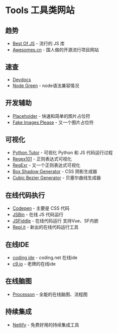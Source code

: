 # Tools 工具类网站

## 趋势
- [Best Of JS](https://stats.js.org/) - 流行的 JS 库
- [Awesomes.cn](https://www.awesomes.cn/) - 国人做的开源流行项目网站

## 速查
- [Devdocs](http://devdocs.io)
- [Node Green](https://node.green/) - node语法兼容情况

## 开发辅助
- [Placeholder](https://placehold.it) - 快速和简单的图片占位符
- [Fake Images Please](https://fakeimg.pl/) - 又一个图片占位符

## 可视化
- [Python Tutor](http://pythontutor.com/visualize.html) - 可视化 Python 和 JS 代码运行过程
- [Regex101](https://regex101.com/) - 正则表达式可视化
- [RegExr](https://regexr.com/) - 又一个正则表达式可视化
- [Box Shadow Generator](https://cssgenerator.org/box-shadow-css-generator.html) - CSS 阴影生成器
- [Cubic Bezier Generator](http://cubic-bezier.com/#.17,.67,.83,.67) - 贝塞尔曲线生成器

## 在线代码执行
- [Codepen](https://codepen.io/) - 主要是 CSS 代码
- [JSBin](http://jsbin.com/) - 在线 JS 代码运行
- [JSFiddle](https://jsfiddle.net/) - 在线代码运行 支持Vue、SF内嵌
- [Repl.it](https://repl.it/) - 新出的在线代码运行工具

## 在线IDE
- [coding ide](https://ide.coding.net) - coding.net 在线ide
- [c9.io](https://c9.io) - 老牌的在线ide

## 在线脑图
- [Processon](https://www.processon.com/i/53d0ac900cf27d6e7f407e07) - 全能的在线脑图、流程图

## 持续集成
- [Netlify](https://www.netlify.com/) - 免费好用的持续集成工具